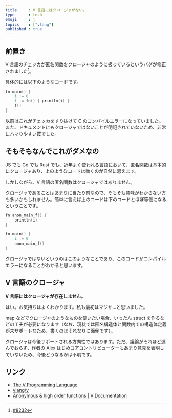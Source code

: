 ```yaml
---
title     : V 言語にはクロージャがない。
type      : tech
emoji     : 🦈
topics    : ["vlang"]
published : true
---
```


## 前置き

V 言語のチェッカが匿名関数をクロージャのように扱っているというバグが修正されました[^1]。

[^1]: [#8232](https://github.com/vlang/v/pull/8232)

具体的には以下のようなコードです。

```v
fn main() {
    i := 0
    f := fn() { println(i) }
    f()
}
```

以前はこれがチェッカをすり抜けて C のコンパイルエラーになっていました。また、ドキュメントにもクロージャではないことが明記されていないため、非常にハマりやすい罠でした。


## そもそもなんでこれがダメなの

JS でも Go でも Rust でも、近年よく使われる言語において、匿名関数は基本的にクロージャあり、上のようなコードは動くのが自然に思えます。

しかしながら、V 言語の匿名関数はクロージャではありません。

クロージャであることはあまりに当たり前なので、そもそも意味がわからない方も多いかもしれません。簡単に言えば上のコードは下のコードとほぼ等価になるということです。

```v
fn anon_main_f() {
    println(i)
}

fn main() {
    i := 0
    anon_main_f()
}
```

クロージャではないというのはこのようなことであり、このコードがコンパイルエラーになることがわかると思います。


## V 言語のクロージャ

**V 言語にはクロージャが存在しません。**

はい。お気持ちはよくわかります。私も最初はマジか…と思いました。

map などでクロージャのようなものを使いたい場合、いったん struct を作るなどの工夫が必要になります（なお、現状では匿名構造体と関数内での構造体定義が未サポートなため、書くのはそれなりに面倒です）。

クロージャは今後サポートされる方向性ではあります。ただ、議論がそれほど進んでおらず、作者の Alex はじめコアコントリビューターもあまり意見を表明していないため、今後どうなるかは不明です。

## リンク

- [The V Programming Language](https://vlang.io)
- [vlang/v](https://github.com/vlang/v)
- [Anonymous & high order functions | V Documentation](https://github.com/vlang/v/blob/15ba53be2139ce55cac304896022e7f4958615a6/doc/docs.md#anonymous--high-order-functions)
